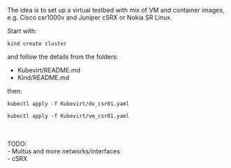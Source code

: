 The idea is to set up a virtual testbed with mix of VM and container images, e.g. Cisco csr1000v and Juniper cSRX or Nokia SR Linux.

Start with:
```
kind create cluster
```

and follow the details from the folders:
- Kubevirt/README.md
- Kind/README.md

then:
```
kubectl apply -f Kubevirt/dv_csr01.yaml
```

```
kubectl apply -f Kubevirt/vm_csr01.yaml
```
<br>
<br>
TODO:<br>
- Multus and more networks/interfaces<br>
- cSRX<br>

